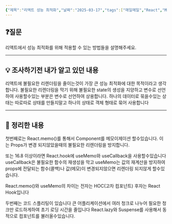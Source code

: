 ```yaml
---
{"제목":"리액트 성능 최적화","날짜":"2025-03-17","tags":["매일메일","React","Memoization"],"dg-publish":true,"permalink":"/v2/매일메일/리액트 성능 최적화/","dgPassFrontmatter":true}
---
```


## ❓질문

리액트에서 성능 최적화를 위해 적용할 수 있는 방법들을 설명해주세요.

---
## 💡 조사하기전 내가 알고 있던 내용

리액트에 불필요한 리렌더링을 줄이는것이 가장 큰 성능 최적화에 대한 목적이라고 생각합니다.
불필요한 리렌더링을 막기 위해 불필요한 state의 생성을 지양하고 변수로 선언하여 사용할수있는 부분은 변수로 선언하여 상용합니다.
하나의 데이터로 묶을수있는 상태는 따로따로 상태를 만들지말고 하나의 상태로 객체 형태로 묶어 사용합니다

---
## 🏫 정리한 내용

첫번째로는 React.memo()를 통해서 Component를 메모이제이션 할수있습니다. 이는 Props가 변경 되지않았을때의 불필요한 리렌더링을 방지합니다.

또는 16.8 이상이라면 React.hook에 useMemo와 useCallback을 사용할수있습니다
useCallback은 불필요한 함수의 재생성을 막고 useMemo는 값의 재계산을 방지하여
props에 전달되는 함수(콜백)나 값(메모)이 변경되지않으면 리렌더링 되지않게 할수있습니다.

React.memo()와 useMemo의 차이는 전자는 HOC(고차 컴포넌트) 후자는 React Hook입니다

두번째는 코드 스플리팅이 있습니다 큰 어플리케이션에서 여러 청크로 나누어 필요한 청크만 로드하게하여 초기 로딩 시간을 줄입니다 React.lazy와 Suspense를 사용해서 동적으로 컴포넌트를 불러올수있습니다.